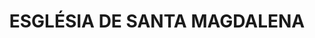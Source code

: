 ---
layout: test
title:  "ESGLÉSIA DE SANTA MAGDALENA"
coordinates:
  - group1:
        - [1.455377864382697, 42.353842164581017]
        - [1.455423450506109, 42.353849897908482]
        - [1.455420009605807, 42.35386119513727]
        - [1.45546869005358, 42.353876089222318]
        - [1.455520312944938, 42.353878505864074]
        - [1.455524106535508, 42.353865726982441]
        - [1.455631079372988, 42.353882032229059]
        - [1.455666278036899, 42.353702338893036]
        - [1.455619664518299, 42.353697799319256]
        - [1.455631813900949, 42.353658221310845]
        - [1.455655035368955, 42.353661819887023]
        - [1.455668308049771, 42.353619440667408]
        - [1.455644461626563, 42.353615520747681]
        - [1.455652955427059, 42.353587393543599]
        - [1.45567985449356, 42.353580793310513]
        - [1.455687652445957, 42.353555238374476]
        - [1.455665063321637, 42.353538740097576]
        - [1.455656975216129, 42.353537379426939]
        - [1.455658019916077, 42.35353348191753]
        - [1.455656141178379, 42.353532674290143]
        - [1.455661826754238, 42.353515852845064]
        - [1.455659213779564, 42.353514878862647]
        - [1.455668035795799, 42.353503497657314]
        - [1.45566053233892, 42.353499797913059]
        - [1.455659000665887, 42.353502045996763]
        - [1.455613024347745, 42.353482259828318]
        - [1.455559086772899, 42.353473162350902]
        - [1.455506038068393, 42.353477297977477]
        - [1.455505634462546, 42.353474397967553]
        - [1.455496973210908, 42.353474907123584]
        - [1.455498514851362, 42.353489478986532]
        - [1.455493237580435, 42.353506853546513]
        - [1.455490857559338, 42.353507134405774]
        - [1.455426323447647, 42.353723983628349]
        - [1.455414544974136, 42.35372257321589]
        - [1.455377864382697, 42.353842164581017]
---